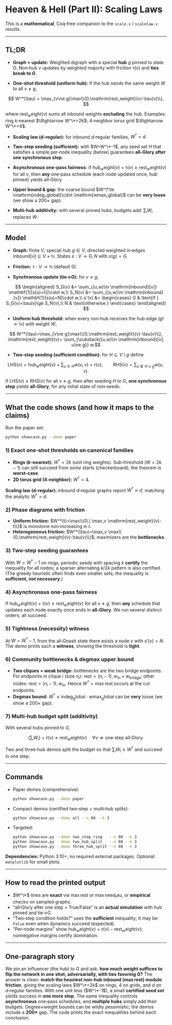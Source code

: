 # Heaven & Hell (Part II): Scaling Laws

This is a **mathematical**, Coq‑free companion to the `scale.v` / `scalelaw.v` results.

---

## TL;DR

* **Graph + update:** Weighted digraph with a special **hub** $g$ pinned to state $G$.
  Non‑hub $v$ updates by weighted majority with friction $\tau(v)$ and **ties break to $G$**.

* **One‑shot threshold (uniform hub):** If the hub sends the same weight $W$ to all $v\ne g$,   

$$ W^*(\tau) = \max_{v\ne g}\max\\{0,\mathrm{rest_weight}(v)-\tau(v)\\}, $$ 
  
  where $\mathrm{rest_weight}(v)$ sums all inbound weights **excluding** the hub.
  Examples: ring $k$‑nearest $\Rightarrow W^\*=2k$; 4‑neighbor torus grid $\Rightarrow W^\*=4$.

* **Scaling law (d‑regular):** for inbound $d$‑regular families, $W^*=d$.

* **Two‑step seeding (sufficient):** with $W=W^\*-1$, any seed set $H$ that satisfies a simple per‑node inequality (below) guarantees **all‑Glory after one synchronous step**.

* **Asynchronous one‑pass fairness:** if $\mathrm{hub_weight}(v)+\tau(v)\ge \mathrm{rest_weight}(v)$ for all $v$, then **any** one‑pass schedule (each node updated once, hub pinned) yields all‑Glory.

* **Upper bound & gap:** the coarse bound $W^\*\le \mathrm{indeg_global}\cdot \mathrm{wmax_global}$ can be **very loose** (we show a $200\times$ gap).

* **Multi‑hub additivity:** with several pinned hubs, budgets add: $\sum_i W_i$ replaces $W$.

---

## Model

* **Graph:** finite $V$, special hub $g\in V$, directed weighted in‑edges $\mathrm{inbound}[v]\subseteq V\times \mathbb{N}$.
  States $s:V\to{G,N}$ with $s(g)=G$.

* **Friction:** $\tau:V\to\mathbb{N}$ (default $0$).

* **Synchronous update (tie→$G$):** for $v\ne g$,

$$
  \begin{aligned}
  S_G(v) &= \sum_{(u,w)\in \mathrm{inbound}[v]} \mathbf{1}[s(u)=G]\cdot w,\\
  S_N(v) &= \sum_{(u,w)\in \mathrm{inbound}[v]} \mathbf{1}[s(u)=N]\cdot w,\\
  s'(v) &= \begin{cases}
  G & \text{if } S_G(v)+\tau(v)\ge S_N(v),\\
  N & \text{otherwise.}
  \end{cases}
  \end{aligned}
  $$

* **Uniform hub threshold:** when every non‑hub receives the hub edge $(g!\to!v)$ with weight $W$,

$$ W^*(\tau)=\max_{v\ne g}\max\\{0,\mathrm{rest_weight}(v)-\tau(v)\\}, \mathrm{rest_weight}(v)= \sum_{\substack{(u,w)\in \mathrm{inbound}[v], u\ne g}} w.$$

* **Two‑step seeding (sufficient condition):** for $H\subseteq V\setminus{g}$ define

$$
  \mathrm{LHS}(v)=\mathrm{hub_weight}(v)+\sum_{u\in H} w(u,v)+\tau(v),\qquad
  \mathrm{RHS}(v)=\sum_{u\notin H\cup{g}} w(u,v).
  $$

  If $\mathrm{LHS}(v)\ge \mathrm{RHS}(v)$ for all $v\ne g$, then after seeding $H$ to $G$,
  **one synchronous step** yields **all‑Glory**, for any initial state of non‑seeds.

---

## What the code shows (and how it maps to the claims)

Run the paper set:

```bash
python showcase.py --demo paper
```

### 1) Exact one‑shot thresholds on canonical families

* **Rings ($k$‑nearest):** $W^*=2k$ (unit ring weights).
  Sub‑threshold ($W=2k-1$) can still succeed from *some* starts (checkerboard); the theorem is **worst‑case**.
* **2D torus grid (4‑neighbor):** $W^*=4$.

**Scaling law (d‑regular):** inbound $d$‑regular graphs report $W^*\approx d$, matching the analytic $W^*=d$.

### 2) Phase diagrams with friction

* **Uniform friction:** $W^*(t)=\max\\{0,\ \max_v \mathrm{rest_weight}(v)-t\\}$ is monotone non‑increasing in $t$.
* **Heterogeneous friction:** $W^*(\tau)=\max_v \max\\{0,\mathrm{rest_weight}(v)-\tau(v)\\}$; maximizers are the **bottlenecks**.

### 3) Two‑step seeding guarantees

With $W=W^*-1$ on rings, periodic seeds with spacing $k$ **certify** the inequality for all nodes; a sparser alternating $k/2k$ pattern is also certified.
(The greedy heuristic often finds even smaller sets; the inequality is **sufficient, not necessary**.)

### 4) Asynchronous one‑pass fairness

If $\mathrm{hub_weight}(v)+\tau(v)\ge \mathrm{rest_weight}(v)$ for all $v\ne g$, then **any** schedule that updates each node exactly once ends in **all‑Glory**.
We run several distinct orders; all succeed.

### 5) Tightness (necessity) witness

At $W=W^*-1$, from the all‑Gnash state there exists a node $v$ with $s'(v)=N$. The demo prints such a **witness**, showing the threshold is **tight**.

### 6) Community bottlenecks & degmax upper bound

* **Two cliques + weak bridge:** bottlenecks are the two bridge endpoints.
  For endpoints in clique $i$ (size $n_i$): $\mathrm{rest}=(n_i-1),w_{\mathrm{in}}+w_{\mathrm{bridge}}$;
  other nodes: $\mathrm{rest}=(n_i-1),w_{\mathrm{in}}$. Hence $W^*=\max\mathrm{rest}$ occurs at the cut endpoints.
* **Degmax bound:** $W^*\le \mathrm{indeg_global}\cdot \mathrm{wmax_global}$ can be **very** loose (we show a $200\times$ gap).

### 7) Multi‑hub budget split (additivity)

With several hubs pinned to $G$,

$$
\Big(\sum_i W_i\Big)+\tau(v) \ge \mathrm{rest_weight}(v)\quad\forall v \Rightarrow \text{one‑step all‑Glory}.
$$

Two and three‑hub demos split the budget so that $\sum_i W_i\ge W^*$ and succeed in one step.

---

## Commands

* Paper demos (comprehensive):

  ```bash
  python showcase.py --demo paper
  ```
* Compact demos (certified two‑step + multi‑hub splits):

  ```bash
  python showcase.py --demo all --n 60 --k 3
  ```
* Targeted:

  ```bash
  python showcase.py --demo two_step_ring   --n 60 --k 3
  python showcase.py --demo two_hub_split   --n 60 --k 3
  python showcase.py --demo three_hub_split --n 60 --k 3
  ```

**Dependencies:** Python 3.10+; no required external packages.
Optional: `matplotlib` for small plots.

---

## How to read the printed output

* $W^\*$ lines are **exact** via $\max\mathrm{rest}$ or $\max\mathrm{need_tau}$, or **empirical** checks on sampled graphs.
* “all‑Glory after one step = True/False” is an **actual simulation** with hub pinned and tie→$G$.
* “Two‑step condition holds?” uses the **sufficient** inequality; it may be `False` even when dynamics succeed (expected).
* “Per‑node margins” show $\mathrm{hub_weight}(v)+\tau(v)-\mathrm{rest_weight}(v)$; nonnegative margins certify domination.

---

## One‑paragraph story

We pin an influencer (the hub) to $G$ and ask: **how much weight suffices to flip the network in one shot, adversarially, with ties favoring $G$?** The answer is clean: **match the heaviest non‑hub inbound ($\max\mathrm{rest}$) modulo friction**, giving the scaling laws $W^\*=2k$ on rings, $4$ on grids, and $d$ on $d$‑regular families. With one unit less ($W^\*-1$), a small **certified seed set** yields success in **one more step**. The same inequality controls **asynchronous** one‑pass schedules, and **multiple hubs** simply add their budgets. Degree×weight bounds can be wildly pessimistic; the demos include a **$200\times$** gap. The code prints the exact inequalities behind each conclusion.
